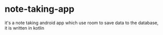 # note-taking-app
it's a note taking android app which use room to save data to the database, it is written in kotlin

